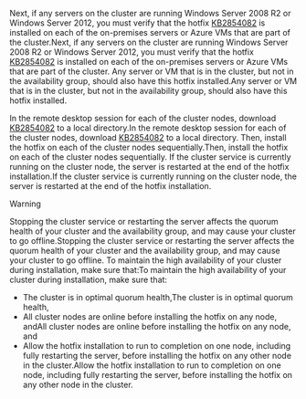 <span data-ttu-id="9a40b-101">Next, if any servers on the cluster are running Windows Server 2008 R2 or Windows Server 2012, you must verify that the hotfix [KB2854082](http://support.microsoft.com/kb/2854082) is installed on each of the on-premises servers or Azure VMs that are part of the cluster.</span><span class="sxs-lookup"><span data-stu-id="9a40b-101">Next, if any servers on the cluster are running Windows Server 2008 R2 or Windows Server 2012, you must verify that the hotfix [KB2854082](http://support.microsoft.com/kb/2854082) is installed on each of the on-premises servers or Azure VMs that are part of the cluster.</span></span> <span data-ttu-id="9a40b-102">Any server or VM that is in the cluster, but not in the availability group, should also have this hotfix installed.</span><span class="sxs-lookup"><span data-stu-id="9a40b-102">Any server or VM that is in the cluster, but not in the availability group, should also have this hotfix installed.</span></span>

<span data-ttu-id="9a40b-103">In the remote desktop session for each of the cluster nodes, download [KB2854082](http://support.microsoft.com/kb/2854082) to a local directory.</span><span class="sxs-lookup"><span data-stu-id="9a40b-103">In the remote desktop session for each of the cluster nodes, download [KB2854082](http://support.microsoft.com/kb/2854082) to a local directory.</span></span> <span data-ttu-id="9a40b-104">Then, install the hotfix on each of the cluster nodes sequentially.</span><span class="sxs-lookup"><span data-stu-id="9a40b-104">Then, install the hotfix on each of the cluster nodes sequentially.</span></span> <span data-ttu-id="9a40b-105">If the cluster service is currently running on the cluster node, the server is restarted at the end of the hotfix installation.</span><span class="sxs-lookup"><span data-stu-id="9a40b-105">If the cluster service is currently running on the cluster node, the server is restarted at the end of the hotfix installation.</span></span>

> [!WARNING]
> <span data-ttu-id="9a40b-106">Stopping the cluster service or restarting the server affects the quorum health of your cluster and the availability group, and may cause your cluster to go offline.</span><span class="sxs-lookup"><span data-stu-id="9a40b-106">Stopping the cluster service or restarting the server affects the quorum health of your cluster and the availability group, and may cause your cluster to go offline.</span></span> <span data-ttu-id="9a40b-107">To maintain the high availability of your cluster during installation, make sure that:</span><span class="sxs-lookup"><span data-stu-id="9a40b-107">To maintain the high availability of your cluster during installation, make sure that:</span></span>
> 
> * <span data-ttu-id="9a40b-108">The cluster is in optimal quorum health,</span><span class="sxs-lookup"><span data-stu-id="9a40b-108">The cluster is in optimal quorum health,</span></span> 
> * <span data-ttu-id="9a40b-109">All cluster nodes are online before installing the hotfix on any node, and</span><span class="sxs-lookup"><span data-stu-id="9a40b-109">All cluster nodes are online before installing the hotfix on any node, and</span></span>
> * <span data-ttu-id="9a40b-110">Allow the hotfix installation to run to completion on one node, including fully restarting the server, before installing the hotfix on any other node in the cluster.</span><span class="sxs-lookup"><span data-stu-id="9a40b-110">Allow the hotfix installation to run to completion on one node, including fully restarting the server, before installing the hotfix on any other node in the cluster.</span></span>
> 
> 

